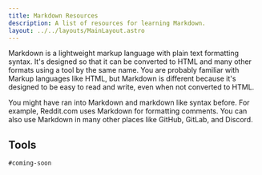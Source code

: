 ```yaml
---
title: Markdown Resources
description: A list of resources for learning Markdown.
layout: ../../layouts/MainLayout.astro
---
```


Markdown is a lightweight markup language with plain text formatting syntax. It's designed so that it can be converted to HTML and many other formats using a tool by the same name. You are probably familiar with Markup languages like HTML, but Markdown is different because it's designed to be easy to read and write, even when not converted to HTML.

You might have ran into Markdown and markdown like syntax before. For example, Reddit.com uses Markdown for formatting comments. You can also use Markdown in many other places like GitHub, GitLab, and Discord.

## Tools

<!-- TODO: add markdown list of tools that help with markdown -->

`#coming-soon`
